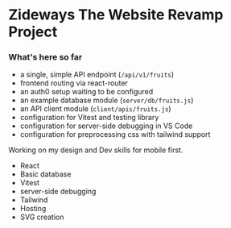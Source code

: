 # Zideways The Website Revamp Project

### What's here so far
* a single, simple API endpoint (`/api/v1/fruits`)
* frontend routing via react-router
* an auth0 setup waiting to be configured
* an example database module (`server/db/fruits.js`)
* an API client module (`client/apis/fruits.js`)
* configuration for Vitest and testing library
* configuration for server-side debugging in VS Code
* configuration for preprocessing css with tailwind support

Working on my design and Dev skills for mobile first.

* React
* Basic database
* Vitest
* server-side debugging
* Tailwind
* Hosting
* SVG creation
